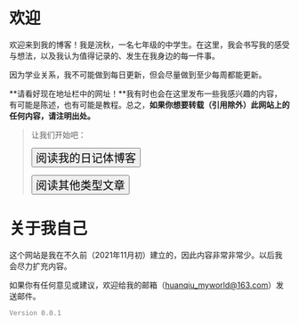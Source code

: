 # 欢迎

欢迎来到我的博客！我是浣秋，一名七年级的中学生。在这里，我会书写我的感受与想法，以及我认为值得记录的、发生在我身边的每一件事。

因为学业关系，我不可能做到每日更新，但会尽量做到至少每周都能更新。

**请看好现在地址栏中的网址！**我有时也会在这里发布一些我感兴趣的内容，有可能是陈述，也有可能是教程。总之，**如果你想要转载（引用除外）此网站上的任何内容，请注明出处。**

> 让我们开始吧：
>
> <a href="Daily/Daily.html"><button style="font-size:20px">阅读我的日记体博客</button></a>
>
> <a href="杂项/杂项.html"><button style="font-size:20px">阅读其他类型文章</button></a>

# 关于我自己

这个网站是我在不久前（2021年11月初）建立的，因此内容非常非常少。以后我会尽力扩充内容。

如果你有任何意见或建议，欢迎给我的邮箱（huanqiu_myworld@163.com）发送邮件。

<p style="color:gray"><code>Version 0.0.1</code></p>
